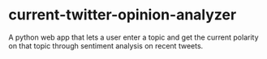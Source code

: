 # current-twitter-opinion-analyzer
A python web app that lets a user enter a topic and get the current polarity on that topic through sentiment analysis on recent tweets.
